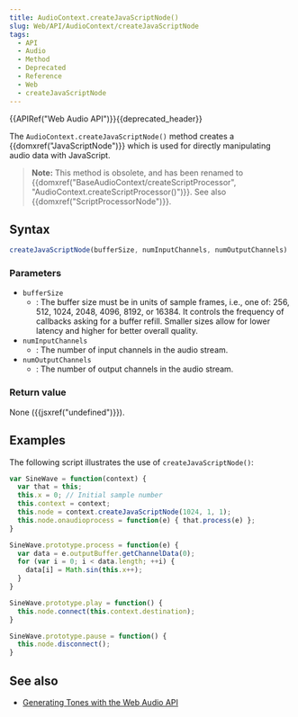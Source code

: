 ```yaml
---
title: AudioContext.createJavaScriptNode()
slug: Web/API/AudioContext/createJavaScriptNode
tags:
  - API
  - Audio
  - Method
  - Deprecated
  - Reference
  - Web
  - createJavaScriptNode
---
```

{{APIRef("Web Audio API")}}{{deprecated_header}}

The `AudioContext.createJavaScriptNode()` method creates a {{domxref("JavaScriptNode")}} which is used for directly manipulating audio data with JavaScript.

> **Note:** This method is obsolete, and has been renamed to {{domxref("BaseAudioContext/createScriptProcessor", "AudioContext.createScriptProcessor()")}}.
> See also {{domxref("ScriptProcessorNode")}}.

## Syntax

```js
createJavaScriptNode(bufferSize, numInputChannels, numOutputChannels)
```

### Parameters

- `bufferSize`
  - : The buffer size must be in units of sample frames, i.e., one of: 256, 512, 1024, 2048, 4096, 8192, or 16384.
    It controls the frequency of callbacks asking for a buffer refill.
    Smaller sizes allow for lower latency and higher for better overall quality.
- `numInputChannels`
  - : The number of input channels in the audio stream.
- `numOutputChannels`
  - : The number of output channels in the audio stream.

### Return value

None ({{jsxref("undefined")}}).

## Examples

The following script illustrates the use of `createJavaScriptNode()`:

```js
var SineWave = function(context) {
  var that = this;
  this.x = 0; // Initial sample number
  this.context = context;
  this.node = context.createJavaScriptNode(1024, 1, 1);
  this.node.onaudioprocess = function(e) { that.process(e) };
}

SineWave.prototype.process = function(e) {
  var data = e.outputBuffer.getChannelData(0);
  for (var i = 0; i < data.length; ++i) {
    data[i] = Math.sin(this.x++);
  }
}

SineWave.prototype.play = function() {
  this.node.connect(this.context.destination);
}

SineWave.prototype.pause = function() {
  this.node.disconnect();
}
```

## See also

- [Generating Tones with the Web Audio API](https://0xfe.blogspot.com/2011/08/generating-tones-with-web-audio-api.html)

